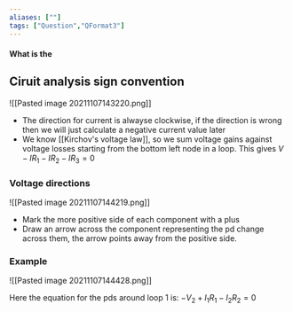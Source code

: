 ```yaml
---
aliases: [""]
tags: ["Question","QFormat3"]
---
```


#### What is the
## Ciruit analysis sign convention

![[Pasted image 20211107143220.png]]

- The direction for current is alwayse clockwise, if the direction is wrong then we will just calculate a negative current value later
- We know [[Kirchov's voltage law]], so we sum voltage gains against voltage losses starting from the bottom left node in a loop. This gives $V - IR_1 - IR_2 - IR_3  =0$

### Voltage directions
![[Pasted image 20211107144219.png]]

- Mark the more positive side of each component with a plus
- Draw an arrow across the component representing the pd change across them, the arrow points away from the positive side.


### Example
![[Pasted image 20211107144428.png]]

Here the equation for the pds around loop 1 is: $-V_2+I_1R_1 -I_2R_2 = 0$
